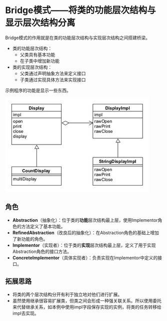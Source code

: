# Bridge模式——将类的功能层次结构与显示层次结构分离

Bridge模式的作用就是在类的功能层次结构与实现层次结构之间搭建桥梁。

* 类的功能层次结构：
  * 父类具有基本功能
  * 在子类中增加新功能
* 类的实现层次结构：
  * 父类通过声明抽象方法来定义接口
  * 子类通过实现具体方法来实现接口

示例程序的功能是显示一些东西。

![bridge](asset/bridge.jpg)

## 角色

* **Abstraction**（抽象化）：位于类的**功能**层次结构最上层，使用Implementor角色的方法定义了基本功能。
* **RefinedAbstraction**（改良后的抽象化）：在Abstraction角色的基础上增加了新功能的角色。
* **Implementor**（实现者）：位于类的**实现**层次结构最上层，定义了用于实现Abstraction角色的接口方法。
* **ConcreteImplementor**（具体实现者）：负责实现在Implementor中定义的接口。

## 拓展思路

* 将类的两个层次结构分开有利于独立地对他们进行扩展。
* 虽然使用继承很容易扩展类，但类之间会形成一种强关联关系。所以使用委托来代替继承关系，如本例中使用impl字段保存实现的实例，将类的任务转移给impl去实现。
